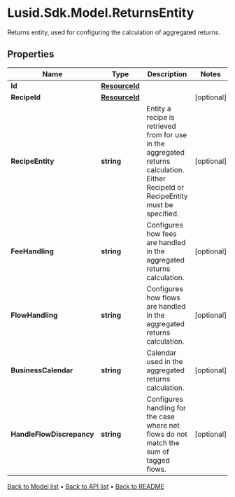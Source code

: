 # Lusid.Sdk.Model.ReturnsEntity
Returns entity, used for configuring the calculation of aggregated returns.

## Properties

Name | Type | Description | Notes
------------ | ------------- | ------------- | -------------
**Id** | [**ResourceId**](ResourceId.md) |  | 
**RecipeId** | [**ResourceId**](ResourceId.md) |  | [optional] 
**RecipeEntity** | **string** | Entity a recipe is retrieved from for use in the aggregated returns calculation. Either RecipeId or RecipeEntity must be specified. | [optional] 
**FeeHandling** | **string** | Configures how fees are handled in the aggregated returns calculation. | [optional] 
**FlowHandling** | **string** | Configures how flows are handled in the aggregated returns calculation. | [optional] 
**BusinessCalendar** | **string** | Calendar used in the aggregated returns calculation. | [optional] 
**HandleFlowDiscrepancy** | **string** | Configures handling for the case where net flows do not match the sum of tagged flows. | [optional] 

[Back to Model list](../README.md#documentation-for-models) &#8226; [Back to API list](../README.md#documentation-for-api-endpoints) &#8226; [Back to README](../README.md)

